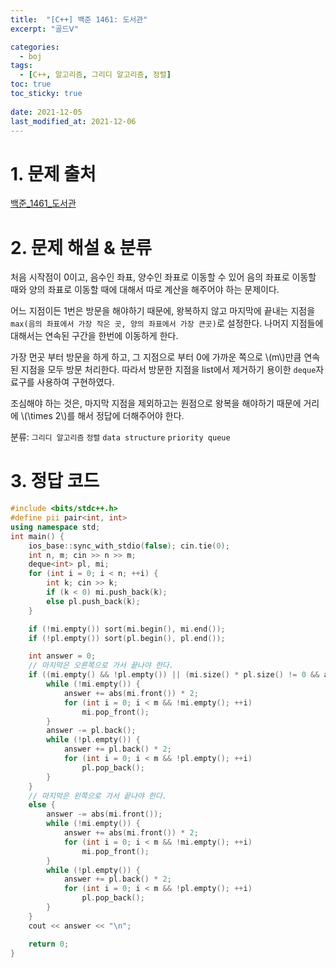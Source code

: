 ```yaml
---
title:  "[C++] 백준 1461: 도서관"
excerpt: "골드Ⅴ"

categories:
  - boj
tags:
  - [C++, 알고리즘, 그리디 알고리즘, 정렬]
toc: true
toc_sticky: true
 
date: 2021-12-05
last_modified_at: 2021-12-06
---
```


# 1. 문제 출처
[백준_1461_도서관](https://www.acmicpc.net/problem/1461)

# 2. 문제 해설 & 분류
처음 시작점이 0이고, 음수인 좌표, 양수인 좌표로 이동할 수 있어 음의 좌표로 이동할 때와 양의 좌표로 이동할 때에 대해서 따로 계산을 해주어야 하는 문제이다.

어느 지점이든 1번은 방문을 해야하기 때문에, 왕복하지 않고 마지막에 끝내는 지점을 `max(음의 좌표에서 가장 작은 곳, 양의 좌표에서 가장 큰곳)`로 설정한다. 나머지 지점들에 대해서는 연속된 구간을 한번에 이동하게 한다.

가장 먼곳 부터 방문을 하게 하고, 그 지점으로 부터 0에 가까운 쪽으로 \\(m\\)만큼 연속된 지점을 모두 방문 처리한다. 따라서 방문한 지점을 list에서 제거하기 용이한 `deque`자료구를 사용하여 구현하였다.

조심해야 하는 것은, 마지막 지점을 제외하고는 원점으로 왕복을 해야하기 때문에 거리에 \\(\times 2\\)를 해서 정답에 더해주어야 한다.

분류: `그리디 알고리즘` `정렬` `data structure` `priority queue`

# 3. 정답 코드
```cpp
#include <bits/stdc++.h>
#define pii pair<int, int>
using namespace std;
int main() {
    ios_base::sync_with_stdio(false); cin.tie(0);
    int n, m; cin >> n >> m;
    deque<int> pl, mi;
    for (int i = 0; i < n; ++i) {
        int k; cin >> k;
        if (k < 0) mi.push_back(k);
        else pl.push_back(k);
    }

    if (!mi.empty()) sort(mi.begin(), mi.end());
    if (!pl.empty()) sort(pl.begin(), pl.end());

    int answer = 0;
    // 마지막은 오른쪽으로 가서 끝나야 한다.
    if ((mi.empty() && !pl.empty()) || (mi.size() * pl.size() != 0 && abs(mi.front()) < pl.back())) {
        while (!mi.empty()) {
            answer += abs(mi.front()) * 2;
            for (int i = 0; i < m && !mi.empty(); ++i)
                mi.pop_front();
        }
        answer -= pl.back();
        while (!pl.empty()) {
            answer += pl.back() * 2;
            for (int i = 0; i < m && !pl.empty(); ++i)
                pl.pop_back();
        }
    } 
    // 마지막은 왼쪽으로 가서 끝나야 한다.
    else {
        answer -= abs(mi.front());
        while (!mi.empty()) {
            answer += abs(mi.front()) * 2;
            for (int i = 0; i < m && !mi.empty(); ++i)
                mi.pop_front();
        }
        while (!pl.empty()) {
            answer += pl.back() * 2;
            for (int i = 0; i < m && !pl.empty(); ++i)
                pl.pop_back();
        }
    }
    cout << answer << "\n";

    return 0;
}
```


